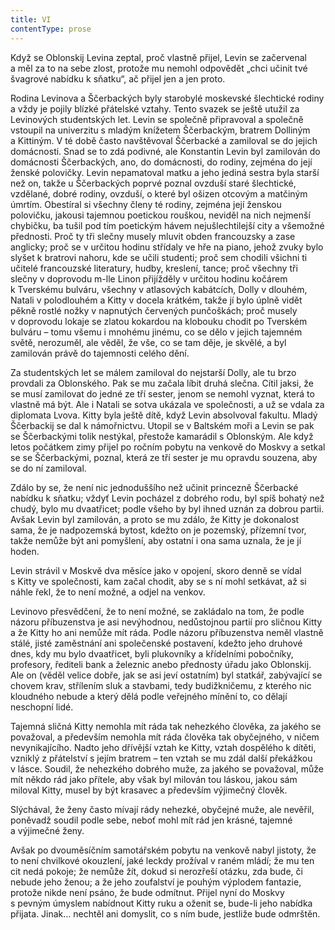 ```yaml
---
title: VI
contentType: prose
---
```


<section>

Když se Oblonskij Levina zeptal, proč vlastně přijel, Levin se začervenal a měl za to na sebe zlost, protože mu nemohl odpovědět „chci učinit tvé švagrové nabídku k sňatku“, ač přijel jen a jen proto.

Rodina Levinova a Ščerbackých byly starobylé moskevské šlechtické rodiny a vždy je pojily blízké přátelské vztahy. Tento svazek se ještě utužil za Levinových studentských let. Levin se společně připravoval a společně vstoupil na univerzitu s mladým knížetem Ščerbackým, bratrem Dolliným a Kittiným. V té době často navštěvoval Ščerbacké a zamiloval se do jejich domácnosti. Snad se to zdá podivné, ale Konstantin Levin byl zamilován do domácnosti Ščerbackých, ano, do domácnosti, do rodiny, zejména do její ženské polovičky. Levin nepamatoval matku a jeho jediná sestra byla starší než on, takže u Ščerbackých poprvé poznal ovzduší staré šlechtické, vzdělané, dobré rodiny, ovzduší, o které byl ošizen otcovým a matčiným úmrtím. Obestíral si všechny členy té rodiny, zejména její ženskou polovičku, jakousi tajemnou poetickou rouškou, neviděl na nich nejmenší chybičku, ba tušil pod tím poetickým hávem nejušlechtilejší city a všemožné přednosti. Proč ty tři slečny musely mluvit obden francouzsky a zase anglicky; proč se v určitou hodinu střídaly ve hře na piano, jehož zvuky bylo slyšet k bratrovi nahoru, kde se učili studenti; proč sem chodili všichni ti učitelé francouzské literatury, hudby, kreslení, tance; proč všechny tři slečny v doprovodu m-lle Linon přijížděly v určitou hodinu kočárem k Tverskému bulváru, všechny v atlasových kabátcích, Dolly v dlouhém, Natali v polodlouhém a Kitty v docela krátkém, takže jí bylo úplně vidět pěkně rostlé nožky v napnutých červených punčoškách; proč musely v doprovodu lokaje se zlatou kokardou na klobouku chodit po Tverském bulváru – tomu všemu i mnohému jinému, co se dělo v jejich tajemném světě, nerozuměl, ale věděl, že vše, co se tam děje, je skvělé, a byl zamilován právě do tajemnosti celého dění.

Za studentských let se málem zamiloval do nejstarší Dolly, ale tu brzo provdali za Oblonského. Pak se mu začala líbit druhá slečna. Cítil jaksi, že se musí zamilovat do jedné ze tří sester, jenom se nemohl vyznat, která to vlastně má být. Ale i Natali se sotva ukázala ve společnosti, a už se vdala za diplomata Lvova. Kitty byla ještě dítě, když Levin absolvoval fakultu. Mladý Ščerbackij se dal k námořnictvu. Utopil se v Baltském moři a Levin se pak se Ščerbackými tolik nestýkal, přestože kamarádil s Oblonským. Ale když letos počátkem zimy přijel po ročním pobytu na venkově do Moskvy a setkal se se Ščerbackými, poznal, která ze tří sester je mu opravdu souzena, aby se do ní zamiloval.

Zdálo by se, že není nic jednoduššího než učinit princezně Ščerbacké nabídku k sňatku; vždyť Levin pocházel z dobrého rodu, byl spíš bohatý než chudý, bylo mu dvaatřicet; podle všeho by byl ihned uznán za dobrou partii. Avšak Levin byl zamilován, a proto se mu zdálo, že Kitty je dokonalost sama, že je nadpozemská bytost, kdežto on je pozemský, přízemní tvor, takže nemůže být ani pomyšlení, aby ostatní i ona sama uznala, že je jí hoden.

Levin strávil v Moskvě dva měsíce jako v opojení, skoro denně se vídal s Kitty ve společnosti, kam začal chodit, aby se s ní mohl setkávat, až si náhle řekl, že to není možné, a odjel na venkov.

Levinovo přesvědčení, že to není možné, se zakládalo na tom, že podle názoru příbuzenstva je asi nevýhodnou, nedůstojnou partií pro sličnou Kitty a že Kitty ho ani nemůže mít ráda. Podle názoru příbuzenstva neměl vlastně stálé, jisté zaměstnání ani společenské postavení, kdežto jeho druhové dnes, kdy mu bylo dvaatřicet, byli plukovníky a křídelními pobočníky, profesory, řediteli bank a železnic anebo přednosty úřadu jako Oblonskij. Ale on (věděl velice dobře, jak se asi jeví ostatním) byl statkář, zabývající se chovem krav, střílením sluk a stavbami, tedy budižkničemu, z kterého nic kloudného nebude a který dělá podle veřejného mínění to, co dělají neschopní lidé.

Tajemná sličná Kitty nemohla mít ráda tak nehezkého člověka, za jakého se považoval, a především nemohla mít ráda člověka tak obyčejného, v ničem nevynikajícího. Nadto jeho dřívější vztah ke Kitty, vztah dospělého k dítěti, vzniklý z přátelství s jejím bratrem – ten vztah se mu zdál další překážkou v lásce. Soudil, že nehezkého dobrého muže, za jakého se považoval, může mít někdo rád jako přítele, aby však byl milován tou láskou, jakou sám miloval Kitty, musel by být krasavec a především výjimečný člověk.

Slýchával, že ženy často mívají rády nehezké, obyčejné muže, ale nevěřil, poněvadž soudil podle sebe, neboť mohl mít rád jen krásné, tajemné a výjimečné ženy.

Avšak po dvouměsíčním samotářském pobytu na venkově nabyl jistoty, že to není chvilkové okouzlení, jaké leckdy prožíval v raném mládí; že mu ten cit nedá pokoje; že nemůže žít, dokud si nerozřeší otázku, zda bude, či nebude jeho ženou; a že jeho zoufalství je pouhým výplodem fantazie, protože nikde není psáno, že bude odmítnut. Přijel nyní do Moskvy s pevným úmyslem nabídnout Kitty ruku a oženit se, bude-li jeho nabídka přijata. Jinak… nechtěl ani domyslit, co s ním bude, jestliže bude odmrštěn.

</section>
